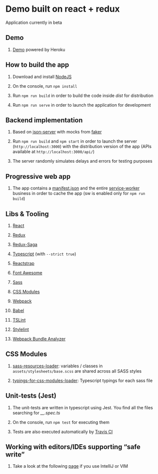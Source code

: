 Demo built on react + redux 
=========

Application currently in beta

## Demo 

1. [Demo](https://mc-react-app.herokuapp.com) powered by Heroku 

## How to build the app

1. Download and install [NodeJS](https://nodejs.org/en/)

2. On the console, run ``npm install``

3. Run ``npm run build`` in order to build the code inside *dist* for distribution 

4. Run ``npm run serve`` in order to launch the application for development 
   
## Backend implementation 

1. Based on [json-server](https://github.com/typicode/json-server) with mocks from [faker](https://github.com/Marak/faker.js) 

2. Run ``npm run build`` and ``npm start`` in order to launch the server (``http://localhost:3000``) with the distribution version of the app (APIs available at `http://localhost:3000/api/`) 

3. The server randomly simulates delays and errors for testing purposes

## Progressive web app 

1. The app contains a [manifest.json](https://developers.google.com/web/fundamentals/engage-and-retain/web-app-manifest/) and the entire [service-worker](https://developers.google.com/web/fundamentals/getting-started/primers/service-workers) business in order to cache the app (sw is enabled only for ``npm run build``)

## Libs & Tooling

1. [React](https://reactjs.org)

2. [Redux](https://redux.js.org)

3. [Redux-Saga](https://redux-saga.js.org)

4. [Typescript](https://www.typescriptlang.org/) (with ``--strict true``) 

5. [Reactstrap](https://reactstrap.github.io)

6. [Font Awesome](http://fontawesome.io)

7. [Sass](http://sass-lang.com/) 

8. [CSS Modules](https://github.com/css-modules/css-modules) 

9. [Webpack](https://webpack.js.org/) 

10. [Babel](https://babeljs.io/) 

11. [TSLint](https://palantir.github.io/tslint/) 

12. [Stylelint](https://stylelint.io/) 

13. [Webpack Bundle Analyzer](https://github.com/webpack-contrib/webpack-bundle-analyzer) 

## CSS Modules

1. [sass-resources-loader](https://github.com/shakacode/sass-resources-loader): variables / classes in ``assets/stylesheets/base.scss`` are shared across all SASS styles

2. [typings-for-css-modules-loader](https://github.com/Jimdo/typings-for-css-modules-loader): Typescript typings for each sass file

## Unit-tests (Jest)

1. The unit-tests are written in typescript using Jest. You find all the files searching for *__.spec.ts*
 
2. On the console, run ``npm test`` for executing them 

3. Tests are also executed automatically by [Travis CI](https://travis-ci.com/)

## Working with editors/IDEs supporting “safe write”

1. Take a look at the following [page](https://webpack.github.io/docs/webpack-dev-server.html#working-with-editors-ides-supporting-safe-write) if you use IntelliJ or VIM 
